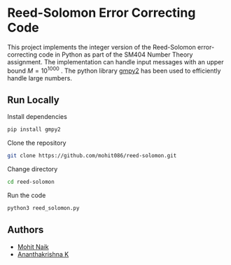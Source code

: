# Reed-Solomon Error Correcting Code

This project implements the integer version of the Reed-Solomon error-correcting code in Python as part of the SM404 Number Theory assignment. The implementation can handle input messages with an upper bound $M = 10^{1000}$ . The python library [gmpy2](https://gmpy2.readthedocs.io/en/latest/) has been used to efficiently handle large numbers.

## Run Locally

Install dependencies
```bash
pip install gmpy2
```
Clone the repository
```bash
git clone https://github.com/mohit086/reed-solomon.git
```
Change directory
```bash
cd reed-solomon
```
Run the code
```bash
python3 reed_solomon.py
```
## Authors

* [Mohit Naik](https://github.com/mohit086)
* [Ananthakrishna K](https://github.com/Ananthakrishna-K-13)

